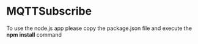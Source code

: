 # MQTTSubscribe

To use the node.js app please copy the package.json file and execute the **npm install** command
